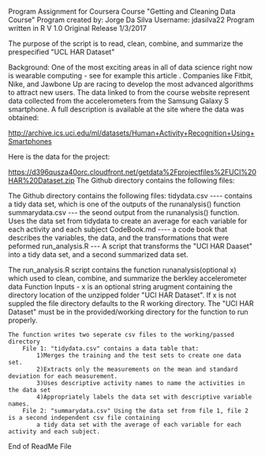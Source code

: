 Program Assignment for Coursera Course "Getting and Cleaning Data Course"
Program created by: Jorge Da Silva
Username: jdasilva22
Program written in R
V 1.0 Original Release 1/3/2017

The purpose of the script is to read, clean, combine, and summarize the prespecified "UCL HAR Dataset"

Background:
One of the most exciting areas in all of data science right now is wearable computing - see for example this article . Companies like Fitbit, Nike, and Jawbone Up are racing to develop the most advanced algorithms to attract new users. The data linked to from the course website represent data collected from the accelerometers from the Samsung Galaxy S smartphone. A full description is available at the site where the data was obtained:

http://archive.ics.uci.edu/ml/datasets/Human+Activity+Recognition+Using+Smartphones

Here is the data for the project:

https://d396qusza40orc.cloudfront.net/getdata%2Fprojectfiles%2FUCI%20HAR%20Dataset.zip
The Github directory contains the following files:


The Github directory contains the following files:
	tidydata.csv ---- contains a tidy data set, which is one of the outputs of the runanalysis() function
	summarydata.csv --- the seond output from the runanalysis() function.  Uses the data set from tidydata to create an average for each variable for 			each activity and each subject 
	CodeBook.md ---- a code book that describes the variables, the data, and the transformations that were peformed
	run_analysis.R --- A script that transforms the "UCl HAR Daaset" into a tidy data set, and a second summarized data set. 
	 
The run_analysis.R script contains the function runanalysis(optional x) which used to clean, combine, and summarize the berkley accelerometer data
	Function Inputs - x is an optional string arugment containing the directory location of the unzipped folder "UCI HAR Dataset".
		If x is not suppled the file directory defaults to the R working directory.  The "UCl HAR Dataset" must be in the provided/working 				directory for the function to run properly. 		

	The function writes two seperate csv files to the working/passed directory
		File 1: "tidydata.csv" contains a data table that:
			1)Merges the training and the test sets to create one data set.
			2)Extracts only the measurements on the mean and standard deviation for each measurement.
			3)Uses descriptive activity names to name the activities in the data set
			4)Appropriately labels the data set with descriptive variable names.
  		File 2: "summarydata.csv" Using the data set from file 1, file 2 is a second independent csv file containing 
			a tidy data set with the average of each variable for each activity and each subject.

End of ReadMe File